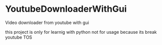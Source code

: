 # YoutubeDownloaderWithGui
Video downloader from youtube with gui

this project is only for learnig with python not for usage because its break youtube TOS
